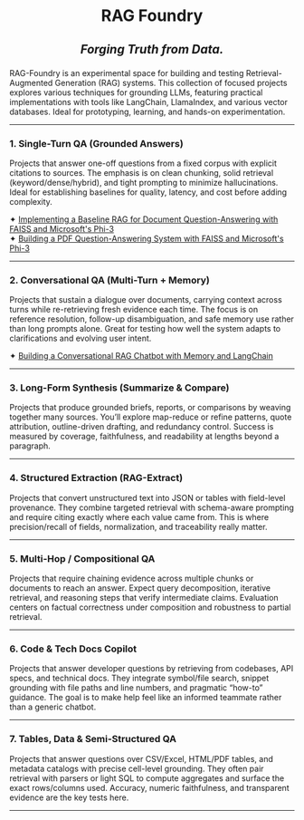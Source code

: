 # <p align="center">RAG Foundry</p>

## <p align="center"><i>Forging Truth from Data.</i></p>

RAG-Foundry is an experimental space for building and testing Retrieval-Augmented Generation (RAG) systems. This
collection of focused projects explores various techniques for grounding LLMs, featuring practical implementations with
tools like LangChain, LlamaIndex, and various vector databases. Ideal for prototyping, learning, and hands-on
experimentation.

---

### 1. Single-Turn QA (Grounded Answers)

Projects that answer one-off questions from a fixed corpus with explicit citations to sources. The emphasis is on clean
chunking, solid retrieval (keyword/dense/hybrid), and tight prompting to minimize hallucinations. Ideal for establishing
baselines for quality, latency, and cost before adding complexity.

✦ [Implementing a Baseline RAG for Document Question-Answering with FAISS and Microsoft's Phi-3](src/Single-Turn%20-%20QA%20(FAISS%20+%20Phi3).py) <br />
✦ [Building a PDF Question-Answering System with FAISS and Microsoft's Phi-3](src/Single-Turn%20-%20PDF%20Question-Answering%20System%20(FAISS%20+%20Phi-3).py) <br />

---

### 2. Conversational QA (Multi-Turn + Memory)

Projects that sustain a dialogue over documents, carrying context across turns while re-retrieving fresh evidence each
time. The focus is on reference resolution, follow-up disambiguation, and safe memory use rather than long prompts
alone. Great for testing how well the system adapts to clarifications and evolving user intent.

✦ [Building a Conversational RAG Chatbot with Memory and LangChain](src/Conversational%20-%20QA%20(FAISS%20+%20Phi3).py) <br />

---

### 3. Long-Form Synthesis (Summarize & Compare)

Projects that produce grounded briefs, reports, or comparisons by weaving together many sources. You’ll explore
map-reduce or refine patterns, quote attribution, outline-driven drafting, and redundancy control. Success is measured
by coverage, faithfulness, and readability at lengths beyond a paragraph.

---

### 4. Structured Extraction (RAG-Extract)

Projects that convert unstructured text into JSON or tables with field-level provenance. They combine targeted retrieval
with schema-aware prompting and require citing exactly where each value came from. This is where precision/recall of
fields, normalization, and traceability really matter.

---

### 5. Multi-Hop / Compositional QA

Projects that require chaining evidence across multiple chunks or documents to reach an answer. Expect query
decomposition, iterative retrieval, and reasoning steps that verify intermediate claims. Evaluation centers on factual
correctness under composition and robustness to partial retrieval.

---

### 6. Code & Tech Docs Copilot

Projects that answer developer questions by retrieving from codebases, API specs, and technical docs. They integrate
symbol/file search, snippet grounding with file paths and line numbers, and pragmatic “how-to” guidance. The goal is to
make help feel like an informed teammate rather than a generic chatbot.

---

### 7. Tables, Data & Semi-Structured QA

Projects that answer questions over CSV/Excel, HTML/PDF tables, and metadata catalogs with precise cell-level grounding.
They often pair retrieval with parsers or light SQL to compute aggregates and surface the exact rows/columns used.
Accuracy, numeric faithfulness, and transparent evidence are the key tests here.

---

